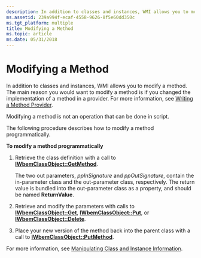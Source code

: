 ```yaml
---
description: In addition to classes and instances, WMI allows you to modify a method. The main reason you would want to modify a method is if you changed the implementation of a method in a provider. For more information, see Writing a Method Provider.
ms.assetid: 239a994f-ecaf-4558-9626-8f5e60dd350c
ms.tgt_platform: multiple
title: Modifying a Method
ms.topic: article
ms.date: 05/31/2018
---
```


# Modifying a Method

In addition to classes and instances, WMI allows you to modify a method. The main reason you would want to modify a method is if you changed the implementation of a method in a provider. For more information, see [Writing a Method Provider](writing-a-method-provider.md).

Modifying a method is not an operation that can be done in script.

The following procedure describes how to modify a method programmatically.

**To modify a method programmatically**

1.  Retrieve the class definition with a call to [**IWbemClassObject::GetMethod**](/windows/desktop/api/WbemCli/nf-wbemcli-iwbemclassobject-getmethod).

    The two out parameters, *ppInSignature* and *ppOutSignature*, contain the in-parameter class and the out-parameter class, respectively. The return value is bundled into the out-parameter class as a property, and should be named **ReturnValue**.

2.  Retrieve and modify the parameters with calls to [**IWbemClassObject::Get**](/windows/desktop/api/WbemCli/nf-wbemcli-iwbemclassobject-get), [**IWbemClassObject::Put**](/windows/desktop/api/WbemCli/nf-wbemcli-iwbemclassobject-put), or [**IWbemClassObject::Delete**](/windows/desktop/api/WbemCli/nf-wbemcli-iwbemclassobject-delete).
3.  Place your new version of the method back into the parent class with a call to [**IWbemClassObject::PutMethod**](/windows/desktop/api/WbemCli/nf-wbemcli-iwbemclassobject-putmethod).

For more information, see [Manipulating Class and Instance Information](manipulating-class-and-instance-information.md).

 

 



